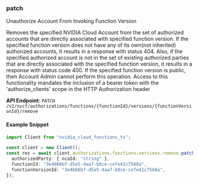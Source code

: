 
### patch <a name="patch"></a>
Unauthorize Account From Invoking Function Version

Removes the specified NVIDIA Cloud Account from the set of authorized accounts  that are directly associated with specified function version. If the specified  function version does not have any of its own(not inherited) authorized  accounts, it results in a response with status 404. Also, if the specified  authorized account is not in the set of existing authorized parties that are  directly associated with the specified function version, it results in a  response with status code 400. If the specified function version is public,  then Account Admin cannot perform this operation. Access to this functionality mandates the inclusion of a bearer token with the  'authorize_clients' scope in the HTTP Authorization header 

**API Endpoint**: `PATCH /v2/nvcf/authorizations/functions/{functionId}/versions/{functionVersionId}/remove`

#### Example Snippet

```typescript
import Client from "nvidia_cloud_functions_ts";

const client = new Client();
const res = await client.authorizations.functions.versions.remove.patch({
  authorizedParty: { ncaId: "string" },
  functionId: "3e4666bf-d5e5-4aa7-b8ce-cefe41c7568a",
  functionVersionId: "3e4666bf-d5e5-4aa7-b8ce-cefe41c7568a",
});
```
